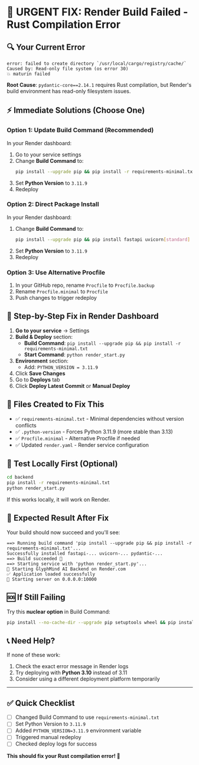 # 🚨 **URGENT FIX: Render Build Failed - Rust Compilation Error**

## 🔍 **Your Current Error**
```
error: failed to create directory `/usr/local/cargo/registry/cache/`
Caused by: Read-only file system (os error 30)
💥 maturin failed
```

**Root Cause**: `pydantic-core==2.14.1` requires Rust compilation, but Render's build environment has read-only filesystem issues.

## ⚡ **Immediate Solutions** (Choose One)

### **Option 1: Update Build Command (Recommended)**
In your Render dashboard:

1. Go to your service settings
2. Change **Build Command** to:
   ```bash
   pip install --upgrade pip && pip install -r requirements-minimal.txt
   ```
3. Set **Python Version** to `3.11.9`
4. Redeploy

### **Option 2: Direct Package Install**
In your Render dashboard:

1. Change **Build Command** to:
   ```bash
   pip install --upgrade pip && pip install fastapi uvicorn[standard] pydantic aiohttp requests beautifulsoup4 aiosqlite python-dotenv
   ```
2. Set **Python Version** to `3.11.9`
3. Redeploy

### **Option 3: Use Alternative Procfile**
1. In your GitHub repo, rename `Procfile` to `Procfile.backup`
2. Rename `Procfile.minimal` to `Procfile`
3. Push changes to trigger redeploy

## 🔧 **Step-by-Step Fix in Render Dashboard**

1. **Go to your service** → Settings
2. **Build & Deploy** section:
   - **Build Command**: `pip install --upgrade pip && pip install -r requirements-minimal.txt`
   - **Start Command**: `python render_start.py`
3. **Environment** section:
   - Add: `PYTHON_VERSION = 3.11.9`
4. Click **Save Changes**
5. Go to **Deploys** tab
6. Click **Deploy Latest Commit** or **Manual Deploy**

## 📁 **Files Created to Fix This**

- ✅ `requirements-minimal.txt` - Minimal dependencies without version conflicts
- ✅ `.python-version` - Forces Python 3.11.9 (more stable than 3.13)
- ✅ `Procfile.minimal` - Alternative Procfile if needed
- ✅ Updated `render.yaml` - Render service configuration

## 🧪 **Test Locally First** (Optional)

```bash
cd backend
pip install -r requirements-minimal.txt
python render_start.py
```

If this works locally, it will work on Render.

## 🚀 **Expected Result After Fix**

Your build should now succeed and you'll see:
```
==> Running build command 'pip install --upgrade pip && pip install -r requirements-minimal.txt'...
Successfully installed fastapi-... uvicorn-... pydantic-...
==> Build succeeded 🎉
==> Starting service with 'python render_start.py'...
🚀 Starting GlyphMind AI Backend on Render.com
✅ Application loaded successfully
🎯 Starting server on 0.0.0.0:10000
```

## 🆘 **If Still Failing**

Try this **nuclear option** in Build Command:
```bash
pip install --no-cache-dir --upgrade pip setuptools wheel && pip install --no-cache-dir fastapi "uvicorn[standard]" "pydantic>=2.0.0" aiohttp requests beautifulsoup4 aiosqlite python-dotenv
```

## 📞 **Need Help?**

If none of these work:
1. Check the exact error message in Render logs
2. Try deploying with **Python 3.10** instead of 3.11
3. Consider using a different deployment platform temporarily

---

## ✅ **Quick Checklist**

- [ ] Changed Build Command to use `requirements-minimal.txt`
- [ ] Set Python Version to `3.11.9`
- [ ] Added `PYTHON_VERSION=3.11.9` environment variable
- [ ] Triggered manual redeploy
- [ ] Checked deploy logs for success

**This should fix your Rust compilation error! 🎉**
